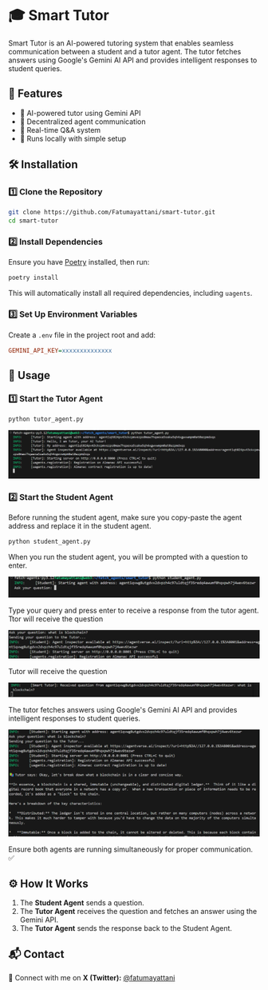 # 🎓 Smart Tutor

Smart Tutor is an AI-powered tutoring system that enables seamless communication between a student and a tutor agent. The tutor fetches answers using Google's Gemini AI API and provides intelligent responses to student queries.

## 🚀 Features
- 🤖 AI-powered tutor using Gemini API
- 📡 Decentralized agent communication
- 🔄 Real-time Q&A system
- 🔗 Runs locally with simple setup

## 🛠️ Installation
### 1️⃣ Clone the Repository
```bash
git clone https://github.com/Fatumayattani/smart-tutor.git
cd smart-tutor
```

### 2️⃣ Install Dependencies
Ensure you have [Poetry](https://python-poetry.org/) installed, then run:
```bash
poetry install
```
This will automatically install all required dependencies, including `uagents`.

### 3️⃣ Set Up Environment Variables
Create a `.env` file in the project root and add:
```ini
GEMINI_API_KEY=xxxxxxxxxxxxxx
```

## 🚦 Usage
### 1️⃣ Start the Tutor Agent
```bash
python tutor_agent.py
```
![Tutor output ](assets/tutor1.png)

### 2️⃣ Start the Student Agent
Before running the student agent, make sure you copy-paste the agent address and replace it in the student agent.
```bash
python student_agent.py
```
When you run the student agent, you will be prompted with a question to enter.

![student output ](assets/student1.png)

Type your query and press enter to receive a response from the tutor agent.
Ttor will receive the question

![student output ](assets/student2.png)

Tutor will receive the question

![student output ](assets/student3.png)

The tutor fetches answers using Google's Gemini AI API and provides intelligent responses to student queries.

![student output ](assets/student4.png)







Ensure both agents are running simultaneously for proper communication. ✅

## ⚙️ How It Works
1. The **Student Agent** sends a question.
2. The **Tutor Agent** receives the question and fetches an answer using the Gemini API.
3. The **Tutor Agent** sends the response back to the Student Agent.

## 📬 Contact
💬 Connect with me on **X (Twitter):** [@fatumayattani](https://twitter.com/fatumayattani)

